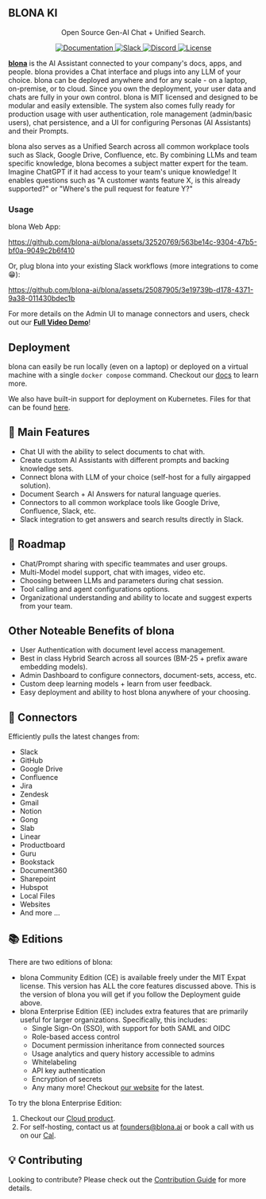 <h2> BLONA KI </h2>
<p align="center">
<p align="center">Open Source Gen-AI Chat + Unified Search.</p>

<p align="center">
<a href="https://docs.blona.dev/" target="_blank">
    <img src="https://img.shields.io/badge/docs-view-blue" alt="Documentation">
</a>
<a href="https://join.slack.com/t/danswer/shared_invite/zt-2lcmqw703-071hBuZBfNEOGUsLa5PXvQ" target="_blank">
    <img src="https://img.shields.io/badge/slack-join-blue.svg?logo=slack" alt="Slack">
</a>
<a href="https://discord.gg/TDJ59cGV2X" target="_blank">
    <img src="https://img.shields.io/badge/discord-join-blue.svg?logo=discord&logoColor=white" alt="Discord">
</a>
<a href="https://github.com/blona-ai/blona/blob/main/README.md" target="_blank">
    <img src="https://img.shields.io/static/v1?label=license&message=MIT&color=blue" alt="License">
</a>
</p>

<strong>[blona](https://www.blona.ai/)</strong> is the AI Assistant connected to your company's docs, apps, and people. 
blona provides a Chat interface and plugs into any LLM of your choice. blona can be deployed anywhere and for any 
scale - on a laptop, on-premise, or to cloud. Since you own the deployment, your user data and chats are fully in your 
own control. blona is MIT licensed and designed to be modular and easily extensible. The system also comes fully ready 
for production usage with user authentication, role management (admin/basic users), chat persistence, and a UI for 
configuring Personas (AI Assistants) and their Prompts.

blona also serves as a Unified Search across all common workplace tools such as Slack, Google Drive, Confluence, etc.
By combining LLMs and team specific knowledge, blona becomes a subject matter expert for the team. Imagine ChatGPT if
it had access to your team's unique knowledge! It enables questions such as "A customer wants feature X, is this already
supported?" or "Where's the pull request for feature Y?"

<h3>Usage</h3>

blona Web App:

https://github.com/blona-ai/blona/assets/32520769/563be14c-9304-47b5-bf0a-9049c2b6f410


Or, plug blona into your existing Slack workflows (more integrations to come 😁):

https://github.com/blona-ai/blona/assets/25087905/3e19739b-d178-4371-9a38-011430bdec1b


For more details on the Admin UI to manage connectors and users, check out our 
<strong><a href="https://www.youtube.com/watch?v=geNzY1nbCnU">Full Video Demo</a></strong>!

## Deployment

blona can easily be run locally (even on a laptop) or deployed on a virtual machine with a single
`docker compose` command. Checkout our [docs](https://docs.blona.dev/quickstart) to learn more.

We also have built-in support for deployment on Kubernetes. Files for that can be found [here](https://github.com/blona-ai/blona/tree/main/deployment/kubernetes).


## 💃 Main Features 
* Chat UI with the ability to select documents to chat with.
* Create custom AI Assistants with different prompts and backing knowledge sets.
* Connect blona with LLM of your choice (self-host for a fully airgapped solution).
* Document Search + AI Answers for natural language queries.
* Connectors to all common workplace tools like Google Drive, Confluence, Slack, etc.
* Slack integration to get answers and search results directly in Slack.


## 🚧 Roadmap
* Chat/Prompt sharing with specific teammates and user groups.
* Multi-Model model support, chat with images, video etc.
* Choosing between LLMs and parameters during chat session.
* Tool calling and agent configurations options.
* Organizational understanding and ability to locate and suggest experts from your team.


## Other Noteable Benefits of blona
* User Authentication with document level access management.
* Best in class Hybrid Search across all sources (BM-25 + prefix aware embedding models).
* Admin Dashboard to configure connectors, document-sets, access, etc.
* Custom deep learning models + learn from user feedback.
* Easy deployment and ability to host blona anywhere of your choosing.


## 🔌 Connectors
Efficiently pulls the latest changes from:
  * Slack
  * GitHub
  * Google Drive
  * Confluence
  * Jira
  * Zendesk
  * Gmail
  * Notion
  * Gong
  * Slab
  * Linear
  * Productboard
  * Guru
  * Bookstack
  * Document360
  * Sharepoint
  * Hubspot
  * Local Files
  * Websites
  * And more ...

## 📚 Editions

There are two editions of blona:

  * blona Community Edition (CE) is available freely under the MIT Expat license. This version has ALL the core features discussed above. This is the version of blona you will get if you follow the Deployment guide above.
  * blona Enterprise Edition (EE) includes extra features that are primarily useful for larger organizations. Specifically, this includes:
    * Single Sign-On (SSO), with support for both SAML and OIDC
    * Role-based access control
    * Document permission inheritance from connected sources
    * Usage analytics and query history accessible to admins
    * Whitelabeling
    * API key authentication
    * Encryption of secrets
    * Any many more! Checkout [our website](https://www.blona.ai/) for the latest.

To try the blona Enterprise Edition: 

  1. Checkout our [Cloud product](https://app.blona.ai/signup).
  2. For self-hosting, contact us at [founders@blona.ai](mailto:founders@blona.ai) or book a call with us on our [Cal](https://cal.com/team/blona/founders).

## 💡 Contributing
Looking to contribute? Please check out the [Contribution Guide](CONTRIBUTING.md) for more details.

